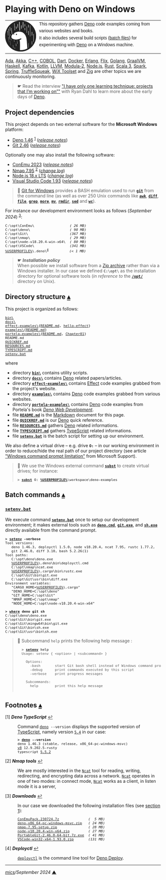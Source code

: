 # <span id="top">Playing with Deno on Windows</span>
<!--
Deno is is a simple, modern and secure runtime for JavaScript and TypeScript that uses the V8 JavaScript engine and is built in Rust.
-->
<table style="font-family:Helvetica,Arial;line-height:1.6;">
  <tr>
  <td style="border:0;padding:0 10px 0 0;min-width:100px;"><a href="https://deno.land/" rel="external"><img style="border:0;" src="./docs/images/deno.svg" width="100" alt="Deno project"/></a></td>
  <td style="border:0;padding:0;vertical-align:text-top;">This repository gathers <a href="https://deno.land/" rel="external">Deno</a> code examples coming from various websites and books.<br/>
  It also includes several build scripts (<a href="https://en.wikibooks.org/wiki/Windows_Batch_Scripting" rel="external">batch files</a>) for experimenting with <a href="https://deno.land/" rel="external">Deno</a> on a Windows machine.
  </td>
  </tr>
</table>

[Ada][ada_examples], [Akka][akka_examples], [C++][cpp_examples], [COBOL][cobol_examples], [Dart][dart_examples], [Docker][docker_examples], [Erlang][erlang_examples], [Flix][flix_examples], [Golang][golang_examples], [GraalVM][graalvm_examples], [Haskell][haskell_examples], [Kafka][kafka_examples], [Kotlin][kotlin_examples], [LLVM][llvm_examples], [Modula-2][m2_examples], [Node.js][nodejs_examples], [Rust][rust_examples], [Scala 3][scala3_examples], [Spark][spark_examples], [Spring][spring_examples], [TruffleSqueak][trufflesqueak_examples], [WiX Toolset][wix_examples] and [Zig][zig_examples] are other topics we are continuously monitoring.

> **&#9755;** Read the interview <a href="https://medium.com/@HolyJSconf/ryan-dahl-d139d8a8fb07" rel="external">"I have only one learning technique: projects that I’m working on”"</a> with Ryan Dahl to learn more about the early days of [Deno][deno_land].

## <span id="proj_deps">Project dependencies</span>

This project depends on two external software for the **Microsoft Windows** platform:

- [Deno 1.46][deno_downloads] <sup id="anchor_01">[1](#footnote_01)</sup> ([*release notes*][deno_relnotes])
- [Git 2.46][git_downloads] ([*release notes*][git_relnotes])

Optionally one may also install the following software:

- [ConEmu 2023][conemu_downloads] ([*release notes*][conemu_relnotes])
- [Nmap 7.95][nmap_downloads] <sup id="anchor_02"><a href="#footnote_02">2</a></sup> ([*change log*][nmap_changelog])
- [Node.js 18.x LTS][nodejs18_downloads] ([*change log*][nodejs18_changelog])
- [Visual Studio Code 1.93][vscode_downloads] ([*release notes*][vscode_relnotes])

> **:mag_right:** [Git for Windows][git_downloads] provides a BASH emulation used to run [**`git`**][git_docs] from the command line (as well as over 250 Unix commands like [**`awk`**][man1_awk], [**`diff`**][man1_diff], [**`file`**][man1_file], [**`grep`**][man1_grep], [**`more`**][man1_more], [**`mv`**][man1_mv], [**`rmdir`**][man1_rmdir], [**`sed`**][man1_sed] and [**`wc`**][man1_wc]).

For instance our development environment looks as follows (*September 2024*) <sup id="anchor_03">[3](#footnote_03)</sup>:

<pre style="font-size:80%;">
C:\opt\ConEmu\                 <i>( 26 MB)</i>
C:\opt\deno\                   <i>( 98 MB)</i>
C:\opt\Git\                    <i>(367 MB)</i>
C:\opt\nmap\                   <i>( 29 MB)</i>
C:\opt\node-v18.20.4-win-x64\  <i>( 80 MB)</i>
C:\opt\VSCode\                 <i>(341 MB)</i>
<a href="https://en.wikipedia.org/wiki/Environment_variable#Default_values" rel="external">%USERPROFILE%</a>\.deno\<sup id="anchor_04"><a href="#footnote_04">4</a></sup>          <i>(&lt; 1 MB)</i>
</pre>

> **&#9755;** ***Installation policy***<br/>
> When possible we install software from a [Zip archive][zip_archive] rather than via a Windows installer. In our case we defined **`C:\opt\`** as the installation directory for optional software tools (*in reference to* the [**`/opt/`**][linux_opt] directory on Unix).

## <span id="structure">Directory structure</span> [**&#x25B4;**](#top)

This project is organized as follows:
<pre style="font-size:80%;">
<a href="bin/">bin\</a>
<a href="docs/">docs\</a>
<a href="effect-examples/">effect-examples\</a>{<a href="./effect-examples/README.md">README.md</a>, <a href="./effect-examples/hello-effect/">hello-effect</a>}
<a href="examples/">examples\</a>{<a href="examples/README.md">README.md</a>}
<a href="portela-examples/">portela-examples\</a>{<a href="./portela-examples/README.md">README.md</a>, <a href="./portela-examples/Chapter01/">Chapter01</a>}
README.md
<a href="QUICKREF.md">QUICKREF.md</a>
<a href="RESOURCES.md">RESOURCES.md</a>
<a href="TYPESCRIPT.md">TYPESCRIPT.md</a>
<a href="setenv.bat">setenv.bat</a>
</pre>

where

- directory [**`bin\`**](bin/) contains utility scripts.
- directory [**`docs\`**](docs/) contains [Deno][deno_land] related papers/articles.
- directory [**`effect-examples\`**](effect-examples/) contains [Effect][effect_home] code examples grabbed from the project's website.
- directory [**`examples\`**](examples/) contains [Deno][deno_land] code examples grabbed from various websites.
- directory [**`portela-examples\`**](portela-examples/) contains [Deno][deno_land] code examples from Portela's book [*Deno Web Development*][book_portela].
- file [**`README.md`**](README.md) is the [Markdown][github_markdown] document for this page.
- file [**`QUICKREF.md`**](QUICKREF.md) is our [Deno][deno_land] quick reference.
- file [**`RESOURCES.md`**](RESOURCES.md) gathers [Deno][deno_land] related informations.
- file [**`TYPESCRIPT.md`**](TYPESCRIPT.md) gathers [TypeScript] related informations.
- file [**`setenv.bat`**](setenv.bat) is the batch script for setting up our environment.

We also define a virtual drive &ndash; e.g. drive **`O:`** &ndash; in our working environment in order to reduce/hide the real path of our project directory (see article ["Windows command prompt limitation"][windows_limitation] from Microsoft Support).

> **:mag_right:** We use the Windows external command [**`subst`**][windows_subst] to create virtual drives; for instance:
>
> <pre style="font-size:80%;">
> <b>&gt; <a href="https://docs.microsoft.com/en-us/windows-server/administration/windows-commands/subst">subst</a> O: <a href="https://en.wikipedia.org/wiki/Environment_variable#Default_values">%USERPROFILE%</a>\workspace\deno-examples</b>
> </pre>

## <span id="commands">Batch commands</span> [**&#x25B4;**](#top)

### [**`setenv.bat`**](setenv.bat)

We execute command [**`setenv.bat`**](setenv.bat) once to setup our development environment; it makes external tools such as [**`deno.cmd`**][deno_cli], [**`git.exe`**][git_cli], and [**`sh.exe`**][sh_cli] directly available from the command prompt.

<pre style="font-size:80%;">
<b>&gt; <a href="setenv.bat">setenv</a> -verbose</b>
Tool versions:
   deno 1.46.3, deployctl 1.5.0, node v18.20.4, ncat 7.95, rustc 1.77.2,
   git 2.46.0, diff 3.10, bash 5.2.26(1)
Tool paths:
   C:\opt\deno\deno.exe
   <a href="https://en.wikipedia.org/wiki/Environment_variable#Default_values">%USERPROFILE%</a>\.deno\bin\deployctl.cmd
   C:\opt\nmap\ncat.exe
   <a href="https://en.wikipedia.org/wiki/Environment_variable#Default_values">%USERPROFILE%</a>\.cargo\bin\rustc.exe
   C:\opt\Git\bin\git.exe
   C:\opt\Git\usr\bin\diff.exe
Environment variables:
   "CARGO_HOME=<a href="https://en.wikipedia.org/wiki/Environment_variable#Default_values" rel="external">%USERPROFILE%</a>\.cargo"
   "DENO_HOME=C:\opt\deno"
   "GIT_HOME=C:\opt\Git"
   "NMAP_HOME=C:\opt\nmap"
   "NODE_HOME=C:\opt\node-v18.20.4-win-x64"

<b>&gt; <a href="https://docs.microsoft.com/en-us/windows-server/administration/windows-commands/where_1" rel="external">where</a> deno git sh</b>
C:\opt\deno\deno.exe
C:\opt\Git\bin\git.exe
C:\opt\Git\mingw64\bin\git.exe
C:\opt\Git\bin\sh.exe
C:\opt\Git\usr\bin\sh.exe
</pre>

> **:mag_right:** Subcommand `help` prints the following help message :
>   <pre style="font-size:80%;">
>   <b>&gt; <a href="setenv.bat">setenv</a> help</b>
>   Usage: setenv { &lt;option&gt; | &lt;subcommand&gt; }
>   &nbsp;
>     Options:
>       -bash       start Git bash shell instead of Windows command prompt
>       -debug      print commands executed by this script
>       -verbose    print progress messages
>   &nbsp;
>     Subcommands:
>       help        print this help message
>   </pre>

## <span id="footnotes">Footnotes</span> [**&#x25B4;**](#top)

<span id="footnote_01">[1]</span> ***Deno TypeScript*** [↩](#anchor_01)

<dl><dd>
Command <code><a href="https://deno.land/manual/getting_started/command_line_interface">deno</a> --version</code> displays the supported version of <a href="https://www.typescriptlang.org/">TypeScript</a>, namely version <a href="https://devblogs.microsoft.com/typescript/announcing-typescript-5-4/" rel="external"><code>5.4</code></a> in our case:
</dd>
<dd>
<pre style="font-size:80%;">
<b>&gt; <a href="https://deno.land/manual/getting_started/command_line_interface">deno</a> --version</b>
deno 1.46.3 (stable, release, x86_64-pc-windows-msvc)
<a href="https://v8.dev/">v8</a> 12.9.202.5-rusty
typescript <a href="https://devblogs.microsoft.com/typescript/announcing-typescript-5-5/" rel="external">5.5.2</a>
</pre>
</dd></dl>
<!-- deno 1.17.3: v8  9.7.106.15, typescript 4.5.2 -->
<!-- deno 1.18.0: v8  9.8.177.6,  typescript 4.5.2 -->
<!-- deno 1.18.2: v8  9.8.177.6,  typescript 4.5.2 -->
<!-- deno 1.19.0: v8  9.9.115.7,  typescript 4.5.2 -->
<!-- deno 1.19.2: v8  9.9.115.7,  typescript 4.5.2 -->
<!-- deno 1.19.3: v8  9.9.115.8,  typescript 4.5.2 -->
<!-- deno 1.20.1: v8 10.0.139.6,  typescript 4.6.2 -->
<!-- deno 1.20.3: v8 10.0.139.6,  typescript 4.6.2 -->
<!-- deno 1.20.4: v8 10.0.139.6,  typescript 4.6.2 -->
<!-- deno 1.20.5: v8 10.0.139.6,  typescript 4.6.2 -->
<!-- deno 1.21.2: v8 10.0.139.17, typescript 4.6.2 -->
<!-- deno 1.21.3: v8 10.0.139.17, typescript 4.6.2 -->
<!-- deno 1.22.0: v8 10.0.139.17, typescript 4.6.2 -->
<!-- deno 1.22.1: v8 10.3.174.6,  typescript 4.6.2 -->
<!-- deno 1.23.3: v8 10.4.132.8,  typescript 4.7.4 -->
<!-- deno 1.23.4: v8 10.4.132.8,  typescript 4.7.4 -->
<!-- deno 1.24.0: v8 10.4.132.8,  typescript 4.7.4 -->
<!-- deno 1.24.2: v8 10.4.132.20, typescript 4.7.4 -->
<!-- deno 1.24.3: v8 10.4.132.20, typescript 4.7.4 -->
<!-- deno 1.25.2: v8 10.6.194.5,  typescript 4.7.4 -->
<!-- deno 1.25.3: v8 10.6.194.5,  typescript 4.7.4 -->
<!-- deno 1.26.1: v8 10.7.193.3,  typescript 4.8.3 -->
<!-- deno 1.26.2: v8 10.7.193.16, typescript 4.8.3 -->
<!-- deno 1.28.1: v8 10.8.168.4,  typescript 4.8.3 -->
<!-- deno 1.29.2: v8 10.9.194.5,  typescript 4.8.3 -->
<!-- deno 1.29.4: v8 10.9.194.5,  typescript 4.8.3 -->
<!-- deno 1.30.0: v8 10.9.194.5,  typescript 4.9.4 -->
<!-- deno 1.30.3: v8 10.9.194.5,  typescript 4.9.4 -->
<!-- deno 1.31.1: v8 11.0.226.13, typescript 4.9.4 -->
<!-- deno 1.32.2: v8 11.2.214.9,  typescript 5.0.2 -->
<!-- deno 1.32.3: v8 11.2.214.9,  typescript 5.0.3 -->
<!-- deno 1.34.3: v8 11.5.150.2 , typescript 5.0.4 -->
<!-- deno 1.35.1: v8 11.6.189.7 , typescript 5.1.6 -->
<!-- deno 1.35.3: v8 11.6.189.7 , typescript 5.1.6 -->
<!-- deno 1.36.3: v8 11.6.189.12, typescript 5.1.6 -->
<!-- deno 1.38.2: v8 11.8.172.13, typescript 5.2.2 -->
<!-- deno 1.39.2: v8 12.0.267.8,  typescript 5.3.3 -->
<!-- deno 1.39.4: v8 12.0.267.8,  typescript 5.3.3 -->
<!-- deno 1.40.3: v8 12.1.285.6,  typescript 5.3.3 -->
<!-- deno 1.41.0: v8 12.1.285.27, typescript 5.3.3 -->
<!-- deno 1.43.1: v8 12.4.254.12, typescript 5.4.3 -->
<!-- deno 1.44.4: v8 12.6.220.9,  typescript 5.4.5 -->
<!-- deno 1.45.5: v8 12.7.224.13, typescript 5.5.2 -->
<!-- deno 1.46.1: v8 12.9.202.2   typescript 5.5.2 -->
<!-- deno 1.46.2: v8 12.9.202.5   typescript 5.5.2 -->
<!-- deno 1.46.3: v8 12.9.202.5   typescript 5.5.2 -->

<span id="footnote_02">[2]</span> ***Nmap tools*** [↩](#anchor_02)

<dl><dd>
We are mostly interested in the <a href="https://nmap.org/ncat/guide/" rel="external"><code>Ncat</code></a> tool for reading, writing, redirecting, and encrypting data across a network. <a href="https://nmap.org/ncat/guide/" rel="external"><code>Ncat</code></a> operates in one of two modes: in connect mode, <a href="https://nmap.org/ncat/guide/" rel="external"><code>Ncat</code></a> works as a client, in listen mode it is a server,
</dd></dl>

<span id="footnote_03">[3]</span> ***Downloads*** [↩](#anchor_03)

<dl><dd>
In our case we downloaded the following installation files (see <a href="#proj_deps">section 1</a>):
</dd>
<dd>
<pre style="font-size:80%;">
<a href="https://github.com/Maximus5/ConEmu/releases/tag/v23.07.24" rel="external">ConEmuPack.230724.7z</a>              <i>(  5 MB)</i>
<a href="https://github.com/denoland/deno/releases">deno-x86_64-pc-windows-msvc.zip</a>   <i>( 24 MB)</i>
<a href="https://nmap.org/download.html">nmap-7.95-setup.zip</a>               <i>( 28 MB)</i>
<a href="https://nodejs.org/dist/latest-v18.x/">node-v18.20.4-win-x64.zip</a>         <i>( 27 MB)</i>
<a href="https://git-scm.com/download/win">PortableGit-2.46.0-64-bit.7z.exe</a>  <i>( 41 MB)</i>
<a href="https://code.visualstudio.com/Download#" rel="external">VSCode-win32-x64-1.93.0.zip</a>       <i>(131 MB)</i>
</pre>
</dd></dl>

<span id="footnote_04">[4]</span> ***Deployctl*** [↩](#anchor_04)

<dl><dd>
<a href="https://github.com/denoland/deployctl" rel="external"><code>deployctl</code></a> is the command line tool for <a href="https://deno.com/deploy" rel="external">Deno Deploy</a>.
</dd></dl>

***

*[mics](https://lampwww.epfl.ch/~michelou/)/September 2024* [**&#9650;**](#top)
<span id="bottom">&nbsp;</span>

<!-- link refs -->

[ada_examples]: https://github.com/michelou/ada-examples#top
[akka_examples]: https://github.com/michelou/akka-examples#top
[book_portela]: https://www.packtpub.com/product/deno-web-development/9781800205666
[cobol_examples]: https://github.com/michelou/cobol-examples#top
[conemu_downloads]: https://github.com/Maximus5/ConEmu/releases
[conemu_relnotes]: https://conemu.github.io/blog/2023/07/24/Build-230724.html
[cpp_examples]: https://github.com/michelou/cpp-examples#top
[dart_examples]: https://github.com/michelou/dart-examples#top
[deno_cli]: https://deno.land/manual/getting_started/command_line_interface
[deno_downloads]: https://github.com/denoland/deno/releases
[deno_land]: https://deno.land/
[deno_relnotes]: https://github.com/denoland/deno/releases/tag/v1.46.3
[docker_examples]: https://github.com/michelou/docker-examples#top
[effect_home]: https://effect.website/
[erlang_examples]: https://github.com/michelou/erlang-examples#top
[flix_examples]: https://github.com/michelou/flix-examples#top
[git_cli]: https://git-scm.com/docs/git
[git_docs]: https://git-scm.com/docs/git
[git_downloads]: https://git-scm.com/download/win
[git_relnotes]: https://raw.githubusercontent.com/git/git/master/Documentation/RelNotes/2.46.0.txt
[github_markdown]: https://github.github.com/gfm/
[golang_examples]: https://github.com/michelou/golang-examples#top
[graalvm_examples]: https://github.com/michelou/graalvm-examples#top
[haskell_examples]: https://github.com/michelou/haskell-examples#top
[kafka_examples]: https://github.com/michelou/kafka-examples#top
[kotlin_examples]: https://github.com/michelou/kotlin-examples#top
[linux_opt]: https://tldp.org/LDP/Linux-Filesystem-Hierarchy/html/opt.html
[llvm_examples]: https://github.com/michelou/llvm-examples#top
[m2_examples]: https://github.com/michelou/m2-examples#top
[man1_awk]: https://www.linux.org/docs/man1/awk.html
[man1_diff]: https://www.linux.org/docs/man1/diff.html
[man1_file]: https://www.linux.org/docs/man1/file.html
[man1_grep]: https://www.linux.org/docs/man1/grep.html
[man1_more]: https://www.linux.org/docs/man1/more.html
[man1_mv]: https://www.linux.org/docs/man1/mv.html
[man1_rmdir]: https://www.linux.org/docs/man1/rmdir.html
[man1_sed]: https://www.linux.org/docs/man1/sed.html
[man1_wc]: https://www.linux.org/docs/man1/wc.html
[microsoft_ts]: https://devblogs.microsoft.com/typescript/
[nmap_changelog]: https://nmap.org/changelog
[nmap_downloads]: https://nmap.org/download.html
[node_cli]: https://nodejs.org/api/cli.html
[nodejs]: https://nodejs.org/en/
[nodejs_examples]: https://github.com/michelou/nodejs-examples#top
[nodejs14_changelog]: https://github.com/nodejs/node/blob/master/doc/changelogs/CHANGELOG_V14.md#14.21.2
[nodejs14_downloads]: https://nodejs.org/dist/latest-v14.x/
[nodejs16_changelog]: https://github.com/nodejs/node/blob/master/doc/changelogs/CHANGELOG_V16.md#16.19.0
[nodejs16_downloads]: https://nodejs.org/dist/latest-v16.x/
[nodejs18_changelog]: https://github.com/nodejs/node/blob/master/doc/changelogs/CHANGELOG_V18.md#18.20.4
[nodejs18_downloads]: https://nodejs.org/dist/latest-v18.x/
[rust_examples]: https://github.com/michelou/rust-examples#top
[scala3_examples]: https://github.com/michelou/dotty-examples#top
[sh_cli]: https://www.man7.org/linux/man-pages/man1/bash.1.html
[spark_examples]: https://github.com/michelou/spark-examples#top
[spring_examples]: https://github.com/michelou/spring-examples#top
[trufflesqueak_examples]: https://github.com/michelou/trufflesqueak-examples#top
[typescript]: https://devblogs.microsoft.com/typescript/
[vscode_downloads]: https://code.visualstudio.com/#alt-downloads
[vscode_relnotes]: https://code.visualstudio.com/updates/
[windows_limitation]: https://support.microsoft.com/en-gb/help/830473/command-prompt-cmd-exe-command-line-string-limitation
[windows_subst]: https://docs.microsoft.com/en-us/windows-server/administration/windows-commands/subst
[wix_examples]: https://github.com/michelou/wix-examples#top
[zig_examples]: https://github.com/michelou/zig-examples#top
[zip_archive]: https://www.howtogeek.com/178146/htg-explains-everything-you-need-to-know-about-zipped-files/
